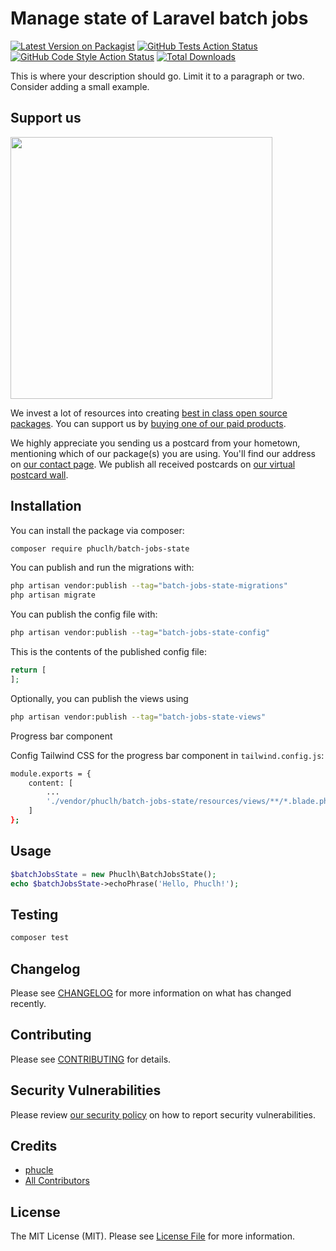 # Manage state of Laravel batch jobs

[![Latest Version on Packagist](https://img.shields.io/packagist/v/phuclh/batch-jobs-state.svg?style=flat-square)](https://packagist.org/packages/phuclh/batch-jobs-state)
[![GitHub Tests Action Status](https://img.shields.io/github/workflow/status/phuclh/batch-jobs-state/run-tests?label=tests)](https://github.com/phuclh/batch-jobs-state/actions?query=workflow%3Arun-tests+branch%3Amain)
[![GitHub Code Style Action Status](https://img.shields.io/github/workflow/status/phuclh/batch-jobs-state/Check%20&%20fix%20styling?label=code%20style)](https://github.com/phuclh/batch-jobs-state/actions?query=workflow%3A"Check+%26+fix+styling"+branch%3Amain)
[![Total Downloads](https://img.shields.io/packagist/dt/phuclh/batch-jobs-state.svg?style=flat-square)](https://packagist.org/packages/phuclh/batch-jobs-state)

This is where your description should go. Limit it to a paragraph or two. Consider adding a small example.

## Support us

[<img src="https://github-ads.s3.eu-central-1.amazonaws.com/batch-jobs-state.jpg?t=1" width="419px" />](https://spatie.be/github-ad-click/batch-jobs-state)

We invest a lot of resources into creating [best in class open source packages](https://spatie.be/open-source). You can support us by [buying one of our paid products](https://spatie.be/open-source/support-us).

We highly appreciate you sending us a postcard from your hometown, mentioning which of our package(s) you are using. You'll find our address on [our contact page](https://spatie.be/about-us). We publish all received postcards on [our virtual postcard wall](https://spatie.be/open-source/postcards).

## Installation

You can install the package via composer:

```bash
composer require phuclh/batch-jobs-state
```

You can publish and run the migrations with:

```bash
php artisan vendor:publish --tag="batch-jobs-state-migrations"
php artisan migrate
```

You can publish the config file with:

```bash
php artisan vendor:publish --tag="batch-jobs-state-config"
```

This is the contents of the published config file:

```php
return [
];
```

Optionally, you can publish the views using

```bash
php artisan vendor:publish --tag="batch-jobs-state-views"
```

Progress bar component

Config Tailwind CSS for the progress bar component in `tailwind.config.js`:

```bash
module.exports = {
    content: [
        ...
        './vendor/phuclh/batch-jobs-state/resources/views/**/*.blade.php',
    ]
};
```

## Usage

```php
$batchJobsState = new Phuclh\BatchJobsState();
echo $batchJobsState->echoPhrase('Hello, Phuclh!');
```

## Testing

```bash
composer test
```

## Changelog

Please see [CHANGELOG](CHANGELOG.md) for more information on what has changed recently.

## Contributing

Please see [CONTRIBUTING](https://github.com/spatie/.github/blob/main/CONTRIBUTING.md) for details.

## Security Vulnerabilities

Please review [our security policy](../../security/policy) on how to report security vulnerabilities.

## Credits

- [phucle](https://github.com/phuclh)
- [All Contributors](../../contributors)

## License

The MIT License (MIT). Please see [License File](LICENSE.md) for more information.
